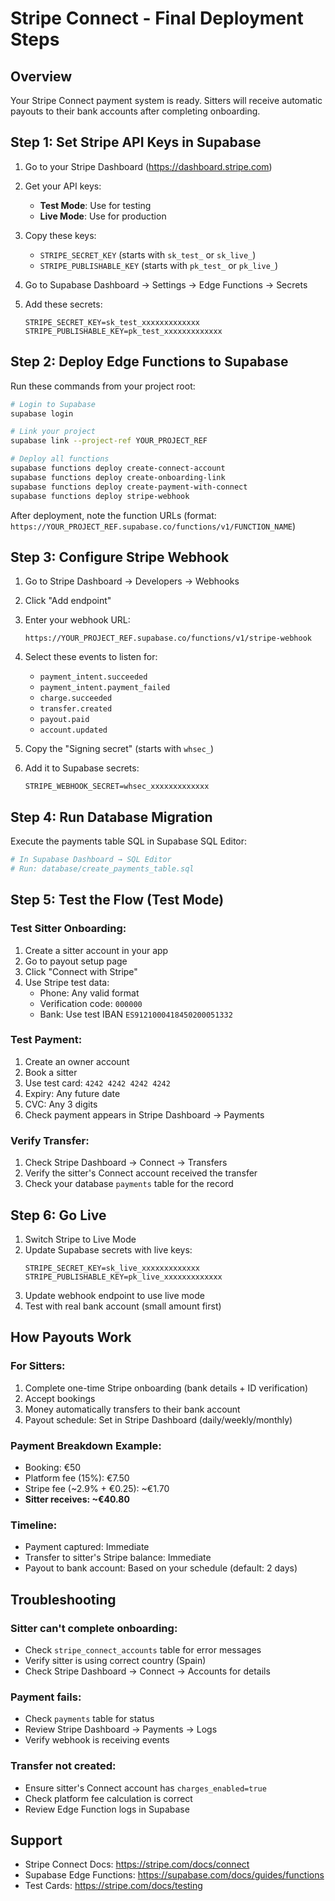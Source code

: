 # Stripe Connect - Final Deployment Steps

## Overview
Your Stripe Connect payment system is ready. Sitters will receive automatic payouts to their bank accounts after completing onboarding.

## Step 1: Set Stripe API Keys in Supabase

1. Go to your Stripe Dashboard (https://dashboard.stripe.com)
2. Get your API keys:
   - **Test Mode**: Use for testing
   - **Live Mode**: Use for production
3. Copy these keys:
   - `STRIPE_SECRET_KEY` (starts with `sk_test_` or `sk_live_`)
   - `STRIPE_PUBLISHABLE_KEY` (starts with `pk_test_` or `pk_live_`)

4. Go to Supabase Dashboard → Settings → Edge Functions → Secrets
5. Add these secrets:
   ```
   STRIPE_SECRET_KEY=sk_test_xxxxxxxxxxxxx
   STRIPE_PUBLISHABLE_KEY=pk_test_xxxxxxxxxxxxx
   ```

## Step 2: Deploy Edge Functions to Supabase

Run these commands from your project root:

```bash
# Login to Supabase
supabase login

# Link your project
supabase link --project-ref YOUR_PROJECT_REF

# Deploy all functions
supabase functions deploy create-connect-account
supabase functions deploy create-onboarding-link
supabase functions deploy create-payment-with-connect
supabase functions deploy stripe-webhook
```

After deployment, note the function URLs (format: `https://YOUR_PROJECT_REF.supabase.co/functions/v1/FUNCTION_NAME`)

## Step 3: Configure Stripe Webhook

1. Go to Stripe Dashboard → Developers → Webhooks
2. Click "Add endpoint"
3. Enter your webhook URL:
   ```
   https://YOUR_PROJECT_REF.supabase.co/functions/v1/stripe-webhook
   ```
4. Select these events to listen for:
   - `payment_intent.succeeded`
   - `payment_intent.payment_failed`
   - `charge.succeeded`
   - `transfer.created`
   - `payout.paid`
   - `account.updated`

5. Copy the "Signing secret" (starts with `whsec_`)
6. Add it to Supabase secrets:
   ```
   STRIPE_WEBHOOK_SECRET=whsec_xxxxxxxxxxxxx
   ```

## Step 4: Run Database Migration

Execute the payments table SQL in Supabase SQL Editor:

```bash
# In Supabase Dashboard → SQL Editor
# Run: database/create_payments_table.sql
```

## Step 5: Test the Flow (Test Mode)

### Test Sitter Onboarding:
1. Create a sitter account in your app
2. Go to payout setup page
3. Click "Connect with Stripe"
4. Use Stripe test data:
   - Phone: Any valid format
   - Verification code: `000000`
   - Bank: Use test IBAN `ES9121000418450200051332`

### Test Payment:
1. Create an owner account
2. Book a sitter
3. Use test card: `4242 4242 4242 4242`
4. Expiry: Any future date
5. CVC: Any 3 digits
6. Check payment appears in Stripe Dashboard → Payments

### Verify Transfer:
1. Check Stripe Dashboard → Connect → Transfers
2. Verify the sitter's Connect account received the transfer
3. Check your database `payments` table for the record

## Step 6: Go Live

1. Switch Stripe to Live Mode
2. Update Supabase secrets with live keys:
   ```
   STRIPE_SECRET_KEY=sk_live_xxxxxxxxxxxxx
   STRIPE_PUBLISHABLE_KEY=pk_live_xxxxxxxxxxxxx
   ```
3. Update webhook endpoint to use live mode
4. Test with real bank account (small amount first)

## How Payouts Work

### For Sitters:
1. Complete one-time Stripe onboarding (bank details + ID verification)
2. Accept bookings
3. Money automatically transfers to their bank account
4. Payout schedule: Set in Stripe Dashboard (daily/weekly/monthly)

### Payment Breakdown Example:
- Booking: €50
- Platform fee (15%): €7.50
- Stripe fee (~2.9% + €0.25): ~€1.70
- **Sitter receives: ~€40.80**

### Timeline:
- Payment captured: Immediate
- Transfer to sitter's Stripe balance: Immediate
- Payout to bank account: Based on your schedule (default: 2 days)

## Troubleshooting

### Sitter can't complete onboarding:
- Check `stripe_connect_accounts` table for error messages
- Verify sitter is using correct country (Spain)
- Check Stripe Dashboard → Connect → Accounts for details

### Payment fails:
- Check `payments` table for status
- Review Stripe Dashboard → Payments → Logs
- Verify webhook is receiving events

### Transfer not created:
- Ensure sitter's Connect account has `charges_enabled=true`
- Check platform fee calculation is correct
- Review Edge Function logs in Supabase

## Support

- Stripe Connect Docs: https://stripe.com/docs/connect
- Supabase Edge Functions: https://supabase.com/docs/guides/functions
- Test Cards: https://stripe.com/docs/testing
